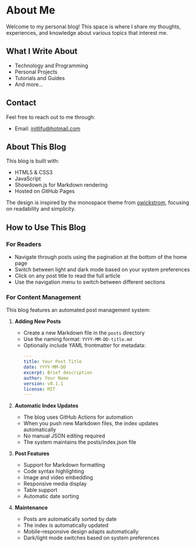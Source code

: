 # About Me

Welcome to my personal blog! This space is where I share my thoughts, experiences, and knowledge about various topics that interest me.

## What I Write About

- Technology and Programming
- Personal Projects
- Tutorials and Guides
- And more...

## Contact

Feel free to reach out to me through:
- Email: initlifu@hotmail.com

## About This Blog

This blog is built with:
- HTML5 & CSS3
- JavaScript
- Showdown.js for Markdown rendering
- Hosted on GitHub Pages

The design is inspired by the monospace theme from [owickstrom](https://owickstrom.github.io/the-monospace-web/), focusing on readability and simplicity.

## How to Use This Blog

### For Readers
- Navigate through posts using the pagination at the bottom of the home page
- Switch between light and dark mode based on your system preferences
- Click on any post title to read the full article
- Use the navigation menu to switch between different sections

### For Content Management

This blog features an automated post management system:

1. **Adding New Posts**
   - Create a new Markdown file in the `posts` directory
   - Use the naming format: `YYYY-MM-DD-title.md`
   - Optionally include YAML frontmatter for metadata:
     ```yaml
     ---
     title: Your Post Title
     date: YYYY-MM-DD
     excerpt: Brief description
     author: Your Name
     version: v0.1.1
     license: MIT
     ---
     ```

2. **Automatic Index Updates**
   - The blog uses GitHub Actions for automation
   - When you push new Markdown files, the index updates automatically
   - No manual JSON editing required
   - The system maintains the posts/index.json file

3. **Post Features**
   - Support for Markdown formatting
   - Code syntax highlighting
   - Image and video embedding
   - Responsive media display
   - Table support
   - Automatic date sorting

4. **Maintenance**
   - Posts are automatically sorted by date
   - The index is automatically updated
   - Mobile-responsive design adapts automatically
   - Dark/light mode switches based on system preferences